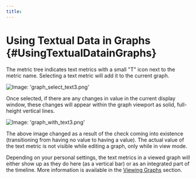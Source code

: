 ```yaml
---
title:
---
```


# Using Textual Data in Graphs {#UsingTextualDatainGraphs}

The metric tree indicates text metrics with a small "T" icon next to the metric name. Selecting a text metric will add it to the current graph.

![Image: 'graph_select_text3.png'](/images/circonus/graph_select_text3.png)

Once selected, if there are any changes in value in the current display window, these changes will appear within the graph viewport as solid, full-height vertical lines.

![Image: 'graph_with_text3.png'](/images/circonus/graph_with_text3.png)

The above image changed as a result of the check coming into existence (transitioning from having no value to having a value).  The actual value of the text metric is not visible while editing a graph, only while in view mode.

Depending on your personal settings, the text metrics in a viewed graph will either show up as they do here (as a vertical bar) or as an integrated part of the timeline.  More information is available in the [Viewing Graphs](/Visualization/Graph/View.md) section.
